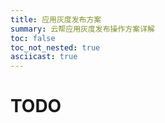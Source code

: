 ```yaml
---
title: 应用灰度发布方案
summary: 云帮应用灰度发布操作方案详解
toc: false
toc_not_nested: true
asciicast: true
---
```


<div id="toc"></div>

# TODO